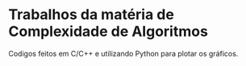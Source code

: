 # Trabalhos da matéria de Complexidade de Algoritmos
Codigos feitos em C/C++ e utilizando Python para plotar os gráficos.
